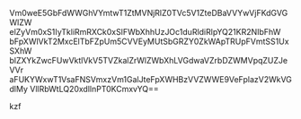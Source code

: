 Vm0weE5GbFdWWGhVYmtwT1ZtMVNjRlZ0TVc5V1ZteDBaVVYwVjFKdGVGWlZW
elZyVm0xS1IyTkliRmRXCk0xSlFWbXhhUzJOc1duRldiRlpYQ21KR2NIbFhW
bFpXWlVkT2MxcElTbFZpUm5CVVEyMUtSbGRZY0ZkWApTRUpFVmtSS1UxSXhW
blZXYkZwcFUwVktlVkV5TVZkalZrWlZWbXhLVGdwaVZrbDZWMVpqZUZJeVVr
aFUKYWxwT1VsaFNSVmxzVm1GalJteFpXWHBzVVZWWE9VeFplazV2WkVGdlMy
VllRbWtLQ20xdllnPT0KCmxvYQ==

kzf